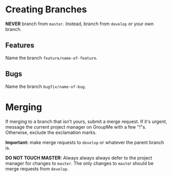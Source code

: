 # Creating Branches
**NEVER** branch from `master`. Instead, branch from `develop` or your own branch.

## Features
Name the branch `feature/name-of-feature`.

## Bugs
Name the branch `bugfix/name-of-bug`.

# Merging
If merging to a branch that isn't yours, submit a merge request. 
If it's urgent, message the current project manager on 
GroupMe with a few "!"s. Otherwise, exclude the exclamation marks.

**Important:** make merge requests to `develop` or whatever the parent branch is. 

**DO NOT TOUCH MASTER:** Always always always defer to the project manager for changes
to `master`. The only changes to `maste`r should be merge requests from `develop`.